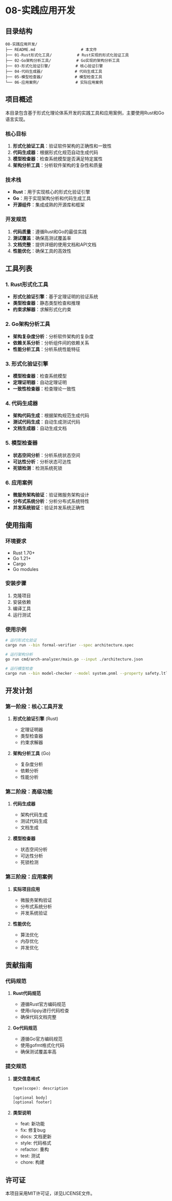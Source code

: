 # 08-实践应用开发

## 目录结构

```text
08-实践应用开发/
├── README.md                    # 本文件
├── 01-Rust形式化工具/           # Rust实现的形式化验证工具
├── 02-Go架构分析工具/           # Go实现的架构分析工具
├── 03-形式化验证引擎/           # 核心验证引擎
├── 04-代码生成器/              # 代码生成工具
├── 05-模型检查器/              # 模型检查工具
└── 06-应用案例/                # 实际应用案例
```

## 项目概述

本目录包含基于形式化理论体系开发的实践工具和应用案例，主要使用Rust和Go语言实现。

### 核心目标

1. **形式化验证工具**：验证软件架构的正确性和一致性
2. **代码生成器**：根据形式化规范自动生成代码
3. **模型检查器**：检查系统模型是否满足特定属性
4. **架构分析工具**：分析软件架构的复杂性和质量

### 技术栈

- **Rust**：用于实现核心的形式化验证引擎
- **Go**：用于实现架构分析和代码生成工具
- **开源组件**：集成成熟的开源库和框架

### 开发规范

1. **代码质量**：遵循Rust和Go的最佳实践
2. **测试覆盖**：确保高测试覆盖率
3. **文档完整**：提供详细的使用文档和API文档
4. **性能优化**：确保工具的高效性

## 工具列表

### 1. Rust形式化工具

- **形式化验证引擎**：基于定理证明的验证系统
- **类型检查器**：静态类型检查和推理
- **约束求解器**：求解形式化约束

### 2. Go架构分析工具

- **架构复杂度分析**：分析软件架构的复杂度
- **依赖关系分析**：分析组件间的依赖关系
- **性能分析工具**：分析系统性能特征

### 3. 形式化验证引擎

- **模型检查器**：检查系统模型
- **定理证明器**：自动定理证明
- **一致性检查器**：检查理论一致性

### 4. 代码生成器

- **架构代码生成**：根据架构规范生成代码
- **测试代码生成**：自动生成测试代码
- **文档生成器**：自动生成文档

### 5. 模型检查器

- **状态空间分析**：分析系统状态空间
- **可达性分析**：分析状态可达性
- **死锁检测**：检测系统死锁

### 6. 应用案例

- **微服务架构验证**：验证微服务架构设计
- **分布式系统分析**：分析分布式系统特性
- **并发系统验证**：验证并发系统正确性

## 使用指南

### 环境要求

- Rust 1.70+
- Go 1.21+
- Cargo
- Go modules

### 安装步骤

1. 克隆项目
2. 安装依赖
3. 编译工具
4. 运行测试

### 使用示例

```bash
# 运行形式化验证
cargo run --bin formal-verifier --spec architecture.spec

# 运行架构分析
go run cmd/arch-analyzer/main.go --input ./architecture.json

# 运行模型检查
cargo run --bin model-checker --model system.pnml --property safety.ltl
```

## 开发计划

### 第一阶段：核心工具开发

1. **形式化验证引擎** (Rust)
   - 定理证明器
   - 类型检查器
   - 约束求解器

2. **架构分析工具** (Go)
   - 复杂度分析
   - 依赖分析
   - 性能分析

### 第二阶段：高级功能

1. **代码生成器**
   - 架构代码生成
   - 测试代码生成
   - 文档生成

2. **模型检查器**
   - 状态空间分析
   - 可达性分析
   - 死锁检测

### 第三阶段：应用案例

1. **实际项目应用**
   - 微服务架构验证
   - 分布式系统分析
   - 并发系统验证

2. **性能优化**
   - 算法优化
   - 内存优化
   - 并发优化

## 贡献指南

### 代码规范

1. **Rust代码规范**
   - 遵循Rust官方编码规范
   - 使用clippy进行代码检查
   - 确保代码文档完整

2. **Go代码规范**
   - 遵循Go官方编码规范
   - 使用gofmt格式化代码
   - 确保测试覆盖率高

### 提交规范

1. **提交信息格式**

   ```latex
   type(scope): description
   
   [optional body]
   [optional footer]
   ```

2. **类型说明**
   - feat: 新功能
   - fix: 修复bug
   - docs: 文档更新
   - style: 代码格式
   - refactor: 重构
   - test: 测试
   - chore: 构建

## 许可证

本项目采用MIT许可证，详见LICENSE文件。
